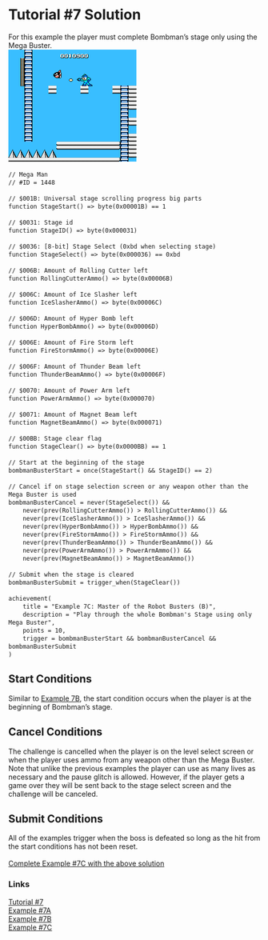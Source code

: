 # Tutorial #7 Solution
For this example the player must complete Bombman’s stage only using the Mega Buster.<br> 
![Mega Man Mega Busting through Bomb Man’s stage](Mega_Man_Buster_Solution.png)<br>
```
// Mega Man
// #ID = 1448

// $001B: Universal stage scrolling progress big parts
function StageStart() => byte(0x00001B) == 1

// $0031: Stage id
function StageID() => byte(0x000031)

// $0036: [8-bit] Stage Select (0xbd when selecting stage)
function StageSelect() => byte(0x000036) == 0xbd

// $006B: Amount of Rolling Cutter left
function RollingCutterAmmo() => byte(0x00006B)

// $006C: Amount of Ice Slasher left
function IceSlasherAmmo() => byte(0x00006C)

// $006D: Amount of Hyper Bomb left
function HyperBombAmmo() => byte(0x00006D)

// $006E: Amount of Fire Storm left
function FireStormAmmo() => byte(0x00006E)

// $006F: Amount of Thunder Beam left
function ThunderBeamAmmo() => byte(0x00006F)

// $0070: Amount of Power Arm left
function PowerArmAmmo() => byte(0x000070)

// $0071: Amount of Magnet Beam left
function MagnetBeamAmmo() => byte(0x000071)

// $00BB: Stage clear flag
function StageClear() => byte(0x0000BB) == 1

// Start at the beginning of the stage
bombmanBusterStart = once(StageStart() && StageID() == 2)

// Cancel if on stage selection screen or any weapon other than the Mega Buster is used
bombmanBusterCancel = never(StageSelect()) && 
    never(prev(RollingCutterAmmo()) > RollingCutterAmmo()) && 
    never(prev(IceSlasherAmmo()) > IceSlasherAmmo()) && 
    never(prev(HyperBombAmmo()) > HyperBombAmmo()) &&
    never(prev(FireStormAmmo()) > FireStormAmmo()) && 
    never(prev(ThunderBeamAmmo()) > ThunderBeamAmmo()) &&
    never(prev(PowerArmAmmo()) > PowerArmAmmo()) &&    
    never(prev(MagnetBeamAmmo()) > MagnetBeamAmmo())

// Submit when the stage is cleared
bombmanBusterSubmit = trigger_when(StageClear())

achievement(
    title = "Example 7C: Master of the Robot Busters (B)",
    description = "Play through the whole Bombman's Stage using only Mega Buster",
    points = 10,
    trigger = bombmanBusterStart && bombmanBusterCancel && bombmanBusterSubmit
)
```
## Start Conditions
Similar to [Example 7B](../Example_7B.md), the start condition occurs when the player is at the beginning of Bombman’s stage.
## Cancel Conditions
The challenge is cancelled when the player is on the level select screen or when the player uses ammo from any weapon other than the Mega Buster.  Note that unlike the previous examples the player can use as many lives as necessary and the pause glitch is allowed. However, if the player gets a game over they will be sent back to the stage select screen and the challenge will be canceled.
## Submit Conditions
All of the examples trigger when the boss is defeated so long as the hit from the start conditions has not been reset.<br>
<br>
[Complete Example #7C with the above solution](Example_7C_Mega_Man.rascript)<br>
### Links
[Tutorial #7](../readme.md)<br>
[Example #7A](../Example_7A.md)<br>
[Example #7B](../Example_7B.md)<br>
[Example #7C](../Example_7C.md)